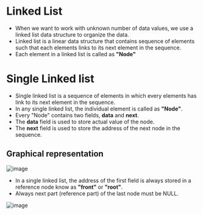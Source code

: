 # Linked List 
+ When we want to work with unknown number of data values, we use a linked list data structure to organize the data.
+ Linked list is a linear data structure that contains sequence of elements such that each elements links to its next element in the sequence.
+ Each element in a linked list is called as **"Node"**


# Single Linked list 
+ Single linked list is a sequence of elements in which every elements has link to its next element in the sequence.
+ In any single linked list, the individual element is called as **"Node"**.
+ Every "Node" contains two fields, **data** and **next**.
+ The **data** field is used to store actual value of the node. 
+ The **next** field is used to store the address of the next node in the sequence.

## Graphical representation
![image](https://user-images.githubusercontent.com/68140538/102629038-a082c780-4170-11eb-8179-7b316d2bf5be.png)

+ In a single linked list, the address of the first field is always stored in a reference node know as __"front"__ or __"root"__.
+ Always next part (reference part) of the last node must be NULL.

![image](https://user-images.githubusercontent.com/68140538/102630188-3e2ac680-4172-11eb-9e5f-c24e0487a4f0.png)

